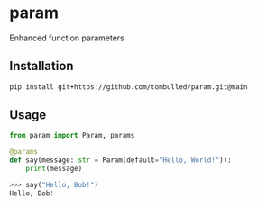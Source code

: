 # param
Enhanced function parameters

## Installation
```sh
pip install git+https://github.com/tombulled/param.git@main
```

## Usage
```python
from param import Param, params

@params
def say(message: str = Param(default="Hello, World!")):
    print(message)
```
```python
>>> say("Hello, Bob!")
Hello, Bob!
```